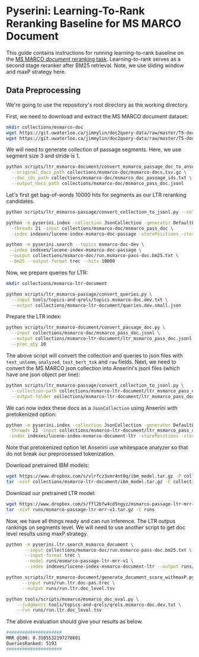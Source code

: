 # Pyserini: Learning-To-Rank Reranking Baseline for MS MARCO Document

This guide contains instructions for running learning-to-rank baseline on the [MS MARCO *document* reranking task](https://microsoft.github.io/msmarco/).
Learning-to-rank serves as a second stage reranker after BM25 retrieval.
Note, we use sliding window and maxP strategy here.

## Data Preprocessing

We're going to use the repository's root directory as the working directory. 

First, we need to download and extract the MS MARCO document dataset:

```bash
mkdir collections/msmarco-doc
wget https://git.uwaterloo.ca/jimmylin/doc2query-data/raw/master/T5-doc/msmarco-docs.tsv.gz -P collections/msmarco-doc
wget https://git.uwaterloo.ca/jimmylin/doc2query-data/raw/master/T5-doc/msmarco_doc_passage_ids.txt -P collections/msmarco-doc
```

We will need to generate collection of passage segments. Here, we use segment size 3 and stride is 1.
```bash
python scripts/ltr_msmarco-document/convert_msmarco_passage_doc_to_anserini.py \
  --original_docs_path collections/msmarco-doc/msmarco-docs.tsv.gz \
  --doc_ids_path collections/msmarco-doc/msmarco_doc_passage_ids.txt \
  --output_docs_path collections/msmarco-doc/msmarco_pass_doc.jsonl
```

Let's first get bag-of-words 10000 hits for segments as our LTR reranking candidates.
```bash
python scripts/ltr_msmarco-passage/convert_collection_to_jsonl.py --collection-path collections/msmarco-doc/msmarco_pass_doc.jsonl --output-folder collections/msmarco-doc/msmarco_pass_doc/

python -m pyserini.index -collection JsonCollection -generator DefaultLuceneDocumentGenerator \
  -threads 21 -input collections/msmarco-doc/msmarco_pass_doc \
  -index indexes/lucene-index-msmarco-doc-passage -storePositions -storeDocvectors -storeRaw 

python -m pyserini.search --topics msmarco-doc-dev \
 --index indexes/lucene-index-msmarco-doc-passage \
 --output collections/msmarco-doc/run.msmarco-pass-doc.bm25.txt \
 --bm25 --output-format trec --hits 10000 
```

Now, we prepare queries for LTR:
```bash
mkdir collections/msmarco-ltr-document

python scripts/ltr_msmarco-passage/convert_queries.py \
  --input tools/topics-and-qrels/topics.msmarco-doc.dev.txt \
  --output collections/msmarco-ltr-document/queries.dev.small.json

```

Prepare the LTR index:

```bash
python scripts/ltr_msmarco-document/convert_passage_doc.py \
  --input collections/msmarco-doc/msmarco_pass_doc.jsonl \
  --output collections/msmarco-ltr-document/ltr_msmarco_pass_doc.jsonl \
  --proc_qty 10
```

The above script will convert the collection and queries to json files with `text_unlemm`, `analyzed`, `text_bert_tok` and `raw` fields.
Next, we need to convert the MS MARCO json collection into Anserini's jsonl files (which have one json object per line):

```bash
python scripts/ltr_msmarco-passage/convert_collection_to_jsonl.py \
  --collection-path collections/msmarco-ltr-document/ltr_msmarco_pass_doc.jsonl \
  --output-folder collections/msmarco-ltr-document/ltr_msmarco_pass_doc_jsonl  
```
We can now index these docs as a `JsonCollection` using Anserini with pretokenized option:

```bash
python -m pyserini.index -collection JsonCollection -generator DefaultLuceneDocumentGenerator \
 -threads 21 -input collections/msmarco-ltr-document/ltr_msmarco_pass_doc_jsonl  \
 -index indexes/lucene-index-msmarco-document-ltr -storePositions -storeDocvectors -storeRaw -pretokenized
```

Note that pretokenized option let Anserini use whitespace analyzer so that do not break our preprocessed tokenization.

Download pretrained IBM models:

```bash
wget https://www.dropbox.com/s/vlrfcz3vmr4nt0q/ibm_model.tar.gz -P collections/msmarco-ltr-document/
tar -xzvf collections/msmarco-ltr-document/ibm_model.tar.gz -C collections/msmarco-ltr-document/
```

Download our pretrained LTR model:

```bash
wget https://www.dropbox.com/s/ffl2bfw4cd5ngyz/msmarco-passage-ltr-mrr-v1.tar.gz -P runs/
tar -xzvf runs/msmarco-passage-ltr-mrr-v1.tar.gz -C runs
```

Now, we have all things ready and can run inference. The LTR outpus rankings on segments level. We will need to use another script to get doc level results using maxP strategy.
```bash
python -m pyserini.ltr.search_msmarco_document \
       --input collections/msmarco-doc/run.msmarco-pass-doc.bm25.txt \
       --input-format trec \
       --model runs/msmarco-passage-ltr-mrr-v1 \
       --index indexes/lucene-index-msmarco-document-ltr --output runs/run.ltr.doc-pas.trec

python scripts/ltr_msmarco-document/generate_document_score_withmaxP.py \
      --input runs/run.ltr.doc-pas.trec \
      --output runs/run.ltr.doc_level.tsv
```

```bash
python tools/scripts/msmarco/msmarco_doc_eval.py \
    --judgments tools/topics-and-qrels/qrels.msmarco-doc.dev.txt \
    --run runs/run.ltr.doc_level.tsv

```
The above evaluation should give your results as below.
```bash
#####################
MRR @100: 0.3105532197278601
QueriesRanked: 5193
#####################
```